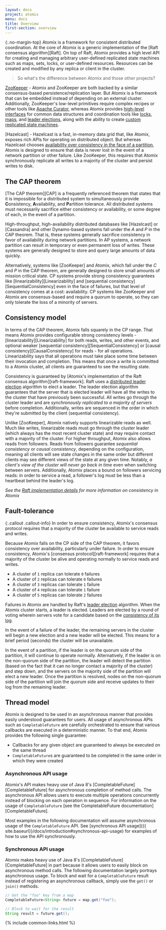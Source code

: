 ```yaml
---
layout: docs
project: atomix
menu: docs
title: Overview
first-section: overview
---
```


{:.no-margin-top}
Atomix is a framework for consistent distributed coordination. At the core of Atomix is a generic implementation of the [Raft consensus algorithm][Raft]. On top of Raft, Atomix provides a high level API for creating and managing arbitrary user-defined replicated state machines such as maps, sets, locks, or user-defined resources. Resources can be created and modified by any replica or client in the cluster.

> So what's the difference between Atomix and those other projects?

[ZooKeeper](https://zookeeper.apache.org/) - Atomix and ZooKeeper are both backed by a similar consensus-based persistence/replication layer. But Atomix is a framework that can be embedded instead of depending on an external cluster. Additionally, ZooKeeper's low-level primitives require complex recipes or other tools like [Apache Curator](http://curator.apache.org/), whereas Atomix provides [high-level interfaces](/docs/distributed-resources#resources) for common data structures and coordination tools like [locks](/docs/distributed-resources#distributedlock), [maps](/docs/distributed-resources#distributedmap), and [leader elections](/docs/distributed-resources#distributedleaderelection), along with the ability to create [custom replicated state machines](/docs/distributed-resources#custom-resources).

[Hazelcast] - Hazelcast is a fast, in-memory data grid that, like Atomix, exposes rich APIs for operating on distributed object. But whereas Hazelcast chooses [availability over consistency in the face of a partition](https://en.wikipedia.org/wiki/CAP_theorem), Atomix is designed to ensure that data is never lost in the event of a network partition or other failure. Like ZooKeeper, this requires that Atomix synchronously replicate all writes to a majority of the cluster and persist writes to disk.

## The CAP theorem

[The CAP theorem][CAP] is a frequently referenced theorem that states that it is impossible for a distributed system to simultaneously provide **C**onsistency, **A**vailability, and **P**artition tolerance. All distributed systems must necessarily sacrifice either consistency or availability, or some degree of each, in the event of a partition.

High-throughput, high-availability distributed databases like [Hazelcast] or [Cassandra] and other Dynamo-based systems fall under the *A* and *P* in the CAP theorem. That is, these systems generally sacrifice consistency in favor of availability during network partitions. In AP systems, a network partition can result in temporary or even permanent loss of writes. These systems are generally designed to store and query large amounts of data quickly.

Alternatively, systems like [ZooKeeper] and Atomix, which fall under the *C* and *P* in the CAP theorem, are generally designed to store small amounts of mission critical state. CP systems provide strong consistency guarantees like [linearizability][Linearizability] and [sequential consistency][SequentialConsistency] even in the face of failures, but that level of consistency comes at a cost: availability. CP systems like ZooKeeper and Atomix are consensus-based and require a quorum to operate, so they can only tolerate the loss of a minority of servers.

## Consistency model

In terms of the CAP theorem, Atomix falls squarely in the CP range. That means Atomix provides configurable strong consistency levels - [linearizability][Linearizability] for both reads, writes, and other events, and optional weaker [sequential consistency][SequentialConsistency] or [causal consistency][CausalConsistency] for reads - for all operations. Linearizability says that all operations must take place some time between their invocation and completion. This means that once a write is committed to a Atomix cluster, all clients are guaranteed to see the resulting state.

Consistency is guaranteed by [Atomix's implementation of the Raft consensus algorithm][raft-framework]. Raft uses a [distributed leader election](https://en.wikipedia.org/wiki/Leader_election) algorithm to elect a leader. The leader election algorithm guarantees that the server that is elected leader will have all the writes to the cluster that have previously been successful. All writes go through the cluster leader and are *synchronously replicated to a majority of servers* before completion. Additionally, writes are sequenced in the order in which they're submitted by the client (sequential consistency).

Unlike [ZooKeeper], Atomix natively supports linearizable reads as well. Much like writes, linearizable reads must go through the cluster leader (which always has the most recent cluster state) and may require contact with a majority of the cluster. For higher throughput, Atomix also allows reads from followers. Reads from followers guarantee *sequential consistency* or *causal consistency*, depending on the configuration, meaning all clients will see state changes in the same order but different clients may see different views of the state at any given time. Notably, *a client's view of the cluster will never go back in time* even when switching between servers. Additionally, Atomix places a bound on followers servicing reads: in order to service a read, a follower's log must be less than a heartbeat behind the leader's log.

*See the [Raft implementation details](/copycat/docs/internals/) for more information on consistency in Atomix*

## Fault-tolerance

{:.callout .callout-info}
In order to ensure consistency, Atomix's consensus protocol requires that a majority of the cluster be available to service reads and writes.

Because Atomix falls on the CP side of the CAP theorem, it favors consistency over availability, particularly under failure. In order to ensure consistency, Atomix's [consensus protocol][raft-framework] requires that a majority of the cluster be alive and operating normally to service reads and writes.

* A cluster of `1` replica can tolerate `0` failures
* A cluster of `2` replicas can tolerate `0` failures
* A cluster of `3` replicas can tolerate `1` failure
* A cluster of `4` replicas can tolerate `1` failure
* A cluster of `5` replicas can tolerate `2` failures

Failures in Atomix are handled by Raft's [leader election](https://en.wikipedia.org/wiki/Leader_election) algorithm. When the Atomix cluster starts, a leader is elected. Leaders are elected by a round of voting wherein servers vote for a candidate based on the [consistency of its log](#consistency-model).

In the event of a failure of the leader, the remaining servers in the cluster will begin a new election and a new leader will be elected. This means for a brief period (seconds) the cluster will be unavailable.

In the event of a partition, if the leader is on the quorum side of the partition, it will continue to operate normally. Alternatively, if the leader is on the non-quorum side of the partition, the leader will detect the partition (based on the fact that it can no longer contact a majority of the cluster) and step down, and the servers on the majority side of the partition will elect a new leader. Once the partition is resolved, nodes on the non-quorum side of the partition will join the quorum side and receive updates to their log from the remaining leader.

## Thread model

Atomix is designed to be used in an asynchronous manner that provides easily understood guarantees for users. All usage of asynchronous APIs such as `CompletableFuture` are carefully orchestrated to ensure that various callbacks are executed in a deterministic manner. To that end, Atomix provides the following single guarantee:

* Callbacks for any given object are guaranteed to always be executed on the same thread
* `CompletableFuture`s are guaranteed to be completed in the same order in which they were created

### Asynchronous API usage

Atomix's API makes heavy use of Java 8's [CompletableFuture][CompletableFuture] for asynchronous completion of method calls. The asynchronous API allows users to execute multiple operations concurrently instead of blocking on each operation in sequence. For information on the usage of `CompletableFuture` [see the CompletableFuture documentation][CompletableFuture].

Most examples in the following documentation will assume asynchronous usage of the `CompletableFuture` API. See [synchronous API usage]({{ site.baseurl}}/docs/introduction#synchronous-api-usage) for examples of how to use the API synchronously.

### Synchronous API usage

Atomix makes heavy use of Java 8's [CompletableFuture][CompletableFuture] in part because it allows users to easily block on asynchronous method calls. The following documentation largely portrays asynchronous usage. To block and wait for a `CompletableFuture` result instead of registering an asynchronous callback, simply use the `get()` or `join()` methods.

```java
// Get the "foo" key from a map
CompletableFuture<String> future = map.get("foo");

// Block to wait for the result
String result = future.get();
```

{% include common-links.html %}